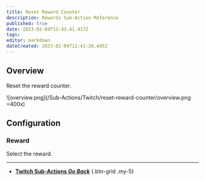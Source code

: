 ```yaml
---
title: Reset Reward Counter
description: Rewards Sub-Action Reference
published: true
date: 2023-02-04T11:43:41.417Z
tags: 
editor: markdown
dateCreated: 2023-02-04T11:41:26.445Z
---
```


## Overview
Reset the reward counter.

![overview.png](/Sub-Actions/Twitch/reset-reward-counter/overview.png =400x)

## Configuration
### Reward
Select the reward.

---

- [<i class="mdi mdi-chevron-left"></i>**Twitch Sub-Actions *Go Back***](/Sub-Actions/Twitch)
{.btn-grid .my-5}